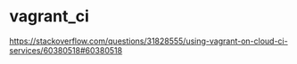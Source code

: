 # vagrant_ci

https://stackoverflow.com/questions/31828555/using-vagrant-on-cloud-ci-services/60380518#60380518
